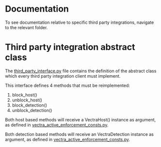 # Documentation

To see documentation relative to specific third party integrations, navigate to the relevant folder. 

# Third party integration abstract class

The [third_party_interface.py](./third_party_interface.py) file contains the definition of the abstract class which every third party integration client must implement. 

This interface defines 4 methods that must be reimplemented:
1. block_host()
2. unblock_host()
3. block_detection()
4. unblock_detection()

Both host based methods will receive a VectraHost() instance as argument, as defined in [vectra_active_enforcement_consts.py](../vectra_active_enforcement_consts.py). 

Both detection based methods will receive an VectraDetection instance as argument, as defined in [vectra_active_enforcement_consts.py](../vectra_active_enforcement_consts.py). 